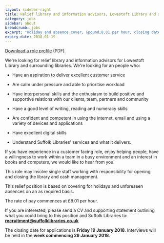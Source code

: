 ```yaml
---
layout: sidebar-right
title: Relief library and information advisors, Lowestoft Library and surrounding libraries
category: jobs
sidebar: about
breadcrumb: jobs
excerpt: "Holiday and absence cover, &pound;8.01 per hour, closing date Fri 19 Jan."
expiry-date: 2018-01-19
---
```


[Download a role profile](/assets/pdf/library-and-information-advisor-jan-2018.pdf) (PDF).

We're looking for relief library and information advisors for Lowestoft Library and surrounding libraries. We're looking for an people who:

- Have an aspiration to deliver excellent customer service

- Are calm under pressure and able to prioritise workload

- Have interpersonal skills and the enthusiasm to build positive and supportive relations with our clients, team, partners and community

- Have a good level of writing, reading and numeracy skills

- Are confident and competent in using the internet, email and using a variety of devices and applications

- Have excellent digital skills

- Understand Suffolk Libraries' services and what it delivers.

If you have experience in a customer facing role, enjoy helping people, have a willingness to work within a team in a busy environment and an interest in books and computers, we would like to hear from you.

This role may involve single staff working with responsibility for opening and closing the library and cash management.

This relief position is based on covering for holidays and unforeseen absences on an as required basis.

The rate of pay commences at &pound;8.01 per hour.

If you are interested, please send a CV and supporting statement outlining what you could bring to this position and Suffolk Libraries to: **recruitment@suffolklibraries.co.uk**

The closing date for applications is **Friday 19 January 2018**. Interviews will be held in the **week commencing 29 January 2018**.
